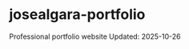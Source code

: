 # josealgara-portfolio
Professional portfolio website
Updated: 2025-10-26
<!-- Force rebuild 2025-10-26 -->
